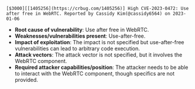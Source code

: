 ```
[$3000][[1405256](https://crbug.com/1405256)] High CVE-2023-0472: Use after free in WebRTC. Reported by Cassidy Kim(@cassidy6564) on 2023-01-06
```

- **Root cause of vulnerability**: Use after free in WebRTC.
- **Weaknesses/vulnerabilities present**: Use-after-free.
- **Impact of exploitation**:  The impact is not specified but use-after-free vulnerabilities can lead to arbitrary code execution.
- **Attack vectors**: The attack vector is not specified, but it involves the WebRTC component.
- **Required attacker capabilities/position**: The attacker needs to be able to interact with the WebRTC component, though specifics are not provided.